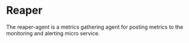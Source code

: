 Reaper
======

The reaper-agent is a metrics gathering agent for posting metrics to the monitoring and 
alerting micro service.